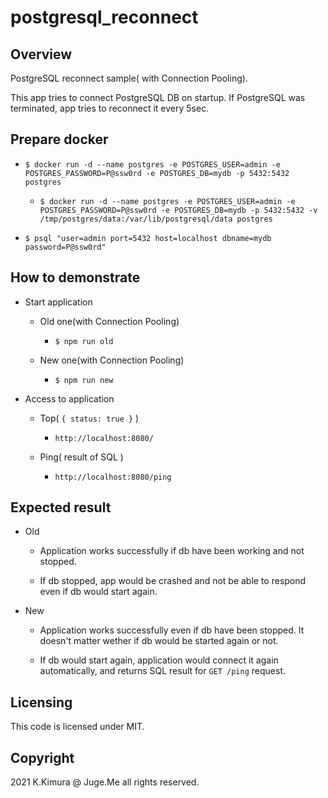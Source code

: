 # postgresql_reconnect

## Overview

PostgreSQL reconnect sample( with Connection Pooling).

This app tries to connect PostgreSQL DB on startup. If PostgreSQL was terminated, app tries to reconnect it every 5sec.


## Prepare docker

- `$ docker run -d --name postgres -e POSTGRES_USER=admin -e POSTGRES_PASSWORD=P@ssw0rd -e POSTGRES_DB=mydb -p 5432:5432 postgres`

  - `$ docker run -d --name postgres -e POSTGRES_USER=admin -e POSTGRES_PASSWORD=P@ssw0rd -e POSTGRES_DB=mydb -p 5432:5432 -v /tmp/postgres/data:/var/lib/postgresql/data postgres`

- `$ psql "user=admin port=5432 host=localhost dbname=mydb password=P@ssw0rd"`


## How to demonstrate

- Start application

  - Old one(with Connection Pooling)

    - `$ npm run old`

  - New one(with Connection Pooling)

    - `$ npm run new`

- Access to application

  - Top( `{ status: true }` )

    - `http://localhost:8080/`

  - Ping( result of SQL )

    - `http://localhost:8080/ping`


## Expected result

- Old

  - Application works successfully if db have been working and not stopped.

  - If db stopped, app would be crashed and not be able to respond even if db would start again.

- New

  - Application works successfully even if db have been stopped. It doesn't matter wether if db would be started again or not.

  - If db would start again, application would connect it again automatically, and returns SQL result for `GET /ping` request.


## Licensing

This code is licensed under MIT.


## Copyright

2021 K.Kimura @ Juge.Me all rights reserved.

